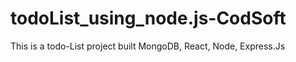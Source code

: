 # todoList_using_node.js-CodSoft
This is a todo-List project built MongoDB, React, Node, Express.Js
